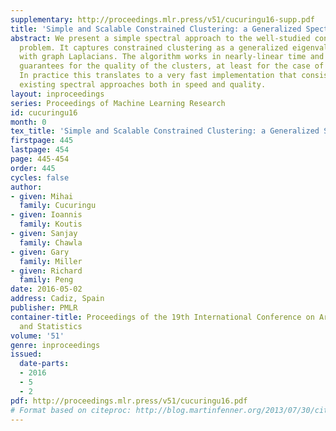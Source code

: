```yaml
---
supplementary: http://proceedings.mlr.press/v51/cucuringu16-supp.pdf
title: 'Simple and Scalable Constrained Clustering: a Generalized Spectral Method'
abstract: We present a simple spectral approach to the well-studied constrained clustering
  problem. It captures constrained clustering as a generalized eigenvalue problem
  with graph Laplacians. The algorithm works in nearly-linear time and provides concrete
  guarantees for the quality of the clusters, at least for the case of 2-way partitioning.
  In practice this translates to a very fast implementation that consistently outperforms
  existing spectral approaches both in speed and quality.
layout: inproceedings
series: Proceedings of Machine Learning Research
id: cucuringu16
month: 0
tex_title: 'Simple and Scalable Constrained Clustering: a Generalized Spectral Method'
firstpage: 445
lastpage: 454
page: 445-454
order: 445
cycles: false
author:
- given: Mihai
  family: Cucuringu
- given: Ioannis
  family: Koutis
- given: Sanjay
  family: Chawla
- given: Gary
  family: Miller
- given: Richard
  family: Peng
date: 2016-05-02
address: Cadiz, Spain
publisher: PMLR
container-title: Proceedings of the 19th International Conference on Artificial Intelligence
  and Statistics
volume: '51'
genre: inproceedings
issued:
  date-parts:
  - 2016
  - 5
  - 2
pdf: http://proceedings.mlr.press/v51/cucuringu16.pdf
# Format based on citeproc: http://blog.martinfenner.org/2013/07/30/citeproc-yaml-for-bibliographies/
---
```

